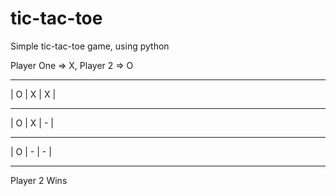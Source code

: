 # tic-tac-toe
Simple tic-tac-toe game, using python

Player One => X, Player 2 => O

 --- --- --- 
\| O | X | X |
 --- --- --- 
\| O | X | - |
 --- --- --- 
\| O | - | - |
 --- --- --- 
 
Player 2 Wins
